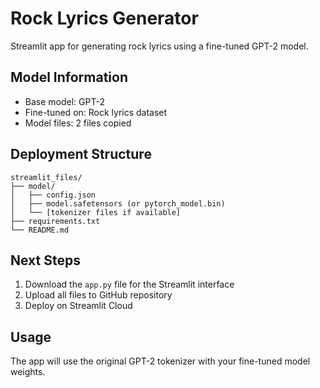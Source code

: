 # Rock Lyrics Generator

Streamlit app for generating rock lyrics using a fine-tuned GPT-2 model.

## Model Information
- Base model: GPT-2
- Fine-tuned on: Rock lyrics dataset
- Model files: 2 files copied

## Deployment Structure
```
streamlit_files/
├── model/
│   ├── config.json
│   ├── model.safetensors (or pytorch_model.bin)
│   └── [tokenizer files if available]
├── requirements.txt
└── README.md
```

## Next Steps
1. Download the `app.py` file for the Streamlit interface
2. Upload all files to GitHub repository
3. Deploy on Streamlit Cloud

## Usage
The app will use the original GPT-2 tokenizer with your fine-tuned model weights.
